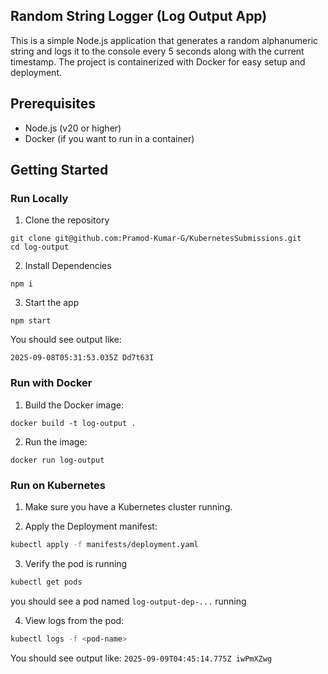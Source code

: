 ## Random String Logger (Log Output App)
This is a simple Node.js application that generates a random alphanumeric string and logs it to the console every 5 seconds along with the current timestamp.
The project is containerized with Docker for easy setup and deployment.

## Prerequisites
- Node.js (v20 or higher)
- Docker (if you want to run in a container)

## Getting Started
### Run Locally
1. Clone the repository

```
git clone git@github.com:Pramod-Kumar-G/KubernetesSubmissions.git
cd log-output
```
2. Install Dependencies
```
npm i
```
3. Start the app
```
npm start
```
You should see output like:
```
2025-09-08T05:31:53.035Z Dd7t63I
```

### Run with Docker

1. Build the Docker image:
```
docker build -t log-output .
```
2. Run the image:
```
docker run log-output
```

### Run on Kubernetes

1. Make sure you have a Kubernetes cluster running.

2. Apply the Deployment manifest:
```bash
kubectl apply -f manifests/deployment.yaml
```
3. Verify the pod is running
```bash
kubectl get pods
```
you should see a pod named `log-output-dep-...` running

4. View logs from the pod:
```bash
kubectl logs -f <pod-name>
```
You should see output like: `2025-09-09T04:45:14.775Z iwPmXZwg`
